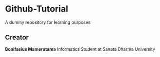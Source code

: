 # Github-Tutorial
A dummy repository for learning purposes

## Creator 
**Bonifasius Mamerutama** 
Informatics Student at Sanata Dharma University
